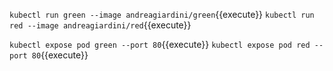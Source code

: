 

`kubectl run green --image andreagiardini/green`{{execute}}
`kubectl run red --image andreagiardini/red`{{execute}}

`kubectl expose pod green --port 80`{{execute}}
`kubectl expose pod red --port 80`{{execute}}


